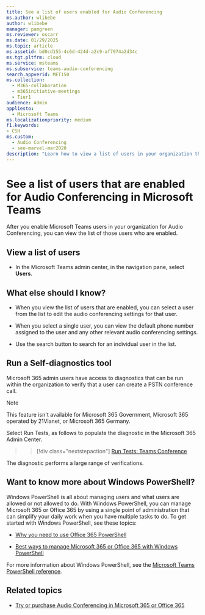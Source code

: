 ```yaml
---
title: See a list of users enabled for Audio Conferencing
ms.author: wlibebe
author: wlibebe
manager: pamgreen
ms.reviewer: oscarr
ms.date: 01/29/2025
ms.topic: article
ms.assetid: bd0cd155-4c6d-424d-a2c9-af7974a2d34c
ms.tgt.pltfrm: cloud
ms.service: msteams
ms.subservice: teams-audio-conferencing
search.appverid: MET150
ms.collection: 
  - M365-collaboration
  - m365initiative-meetings
  - Tier1
audience: Admin
appliesto: 
  - Microsoft Teams
ms.localizationpriority: medium
f1.keywords:
- CSH
ms.custom: 
  - Audio Conferencing
  - seo-marvel-mar2020
description: "Learn how to view a list of users in your organization that are enabled for dial-in conferencing from within Microsoft Teams. "
---
```


# See a list of users that are enabled for Audio Conferencing in Microsoft Teams

After you enable Microsoft Teams users in your organization for Audio Conferencing, you can view the list of those users who are enabled.
  
## View a list of users

- In the Microsoft Teams admin center, in the navigation pane, select **Users**.

## What else should I know?

- When you view the list of users that are enabled, you can select a user from the list to edit the audio conferencing settings for that user.

- When you select a single user, you can view the default phone number assigned to the user and any other relevant audio conferencing settings.

- Use the search button to search for an individual user in the list.

## Run a Self-diagnostics tool

Microsoft 365 admin users have access to diagnostics that can be run within the organization to verify that a user can create a PSTN conference call.

> [!NOTE]
>This feature isn't available for Microsoft 365 Government, Microsoft 365 operated by 21Vianet, or Microsoft 365 Germany.

Select Run Tests, as follows to populate the diagnostic in the Microsoft 365 Admin Center.
>> [!div class="nextstepaction"]
>> [Run Tests: Teams Conference](https://aka.ms/TeasConfDiag)

The diagnostic performs a large range of verifications.

## Want to know more about Windows PowerShell?

Windows PowerShell is all about managing users and what users are allowed or not allowed to do. With Windows PowerShell, you can manage Microsoft 365 or Office 365 by using a single point of administration that can simplify your daily work when you have multiple tasks to do. To get started with Windows PowerShell, see these topics:

- [Why you need to use Office 365 PowerShell](/microsoft-365/enterprise/why-you-need-to-use-microsoft-365-powershell)

- [Best ways to manage Microsoft 365 or Office 365 with Windows PowerShell](/previous-versions//dn568025(v=technet.10))

For more information about Windows PowerShell, see the [Microsoft Teams PowerShell reference](/powershell/module/teams/).

## Related topics

- [Try or purchase Audio Conferencing in Microsoft 365 or Office 365](/SkypeForBusiness/audio-conferencing-in-office-365/try-or-purchase-audio-conferencing-in-office-365)
